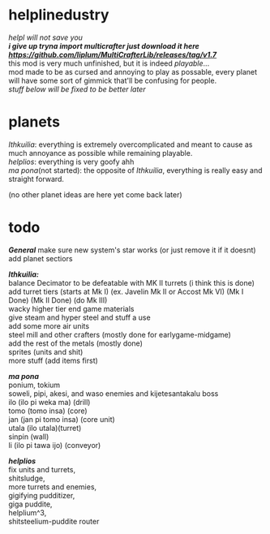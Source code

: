 # helplinedustry
*helpl will not save you*  
***i give up tryna import multicrafter just download it here https://github.com/liplum/MultiCrafterLib/releases/tag/v1.7***  
this mod is very much unfinished, but it is indeed *playable*...  
mod made to be as cursed and annoying to play as possable, every planet will have some sort of gimmick that'll be confusing for people.  
*stuff below will be fixed to be better later*
# planets

*Ithkuilia*: everything is extremely overcomplicated and meant to cause as much annoyance as possible while remaining playable.  
*helplios*: everything is very goofy ahh  
*ma pona*(not started): the opposite of *Ithkuilia*, everything is really easy and straight forward.  

(no other planet ideas are here yet come back later)

# todo

***General***
make sure new system's star works (or just remove it if it doesnt)  
add planet sectiors  

***Ithkuilia:***  
balance Decimator to be defeatable with MK II turrets (i think this is done)  
add turret tiers (starts at Mk I) (ex. Javelin Mk II or Accost Mk VI) (Mk I Done) (Mk II Done) (do Mk III)  
wacky higher tier end game materials   
give steam and hyper steel and stuff a use  
add some more air units  
steel mill and other crafters (mostly done for earlygame-midgame)  
add the rest of the metals (mostly done)  
sprites (units and shit)  
more stuff (add items first)

***ma pona***  
ponium, tokium  
soweli, pipi, akesi, and waso enemies and kijetesantakalu boss  
ilo (ilo pi weka ma) (drill)  
tomo (tomo insa) (core)  
jan (jan pi tomo insa) (core unit)  
utala (ilo utala)(turret)  
sinpin (wall)  
li (ilo pi tawa ijo) (conveyor)  

***helplios***  
fix units and turrets,  
shitsludge,  
more turrets and enemies,  
gigifying pudditizer,  
giga puddite,  
helplium^3,  
shitsteelium-puddite router  
